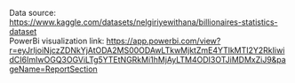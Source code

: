 Data source: https://www.kaggle.com/datasets/nelgiriyewithana/billionaires-statistics-dataset <br>
PowerBi visualization link: https://app.powerbi.com/view?r=eyJrIjoiNjczZDNkYjAtODA2MS00ODAwLTkwMjktZmE4YTlkMTI2Y2RkIiwidCI6ImIwOGQ3OGViLTg5YTEtNGRkMi1hMjAyLTM4ODI3OTJiMDMxZiJ9&pageName=ReportSection
